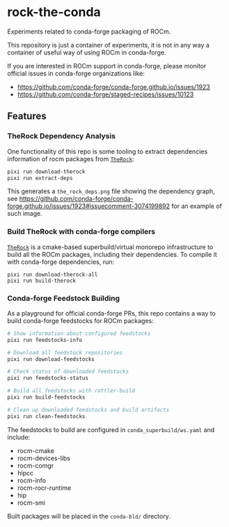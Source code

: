# rock-the-conda

Experiments related to conda-forge packaging of ROCm.

This repository is just a container of experiments, it is not in any way a container of useful way of using ROCm in conda-forge.

If you are interested in ROCm support in conda-forge, please monitor official issues in conda-forge organizations like:
* https://github.com/conda-forge/conda-forge.github.io/issues/1923
* https://github.com/conda-forge/staged-recipes/issues/10123

## Features

### TheRock Dependency Analysis

One functionality of this repo is some tooling to extract dependencies information of rocm packages from [`TheRock`](https://github.com/ROCm/TheRock):

~~~bash
pixi run download-therock
pixi run extract-deps
~~~

This generates a `the_rock_deps.png` file showing the dependency graph, see https://github.com/conda-forge/conda-forge.github.io/issues/1923#issuecomment-3074199892 for an example of such image.

### Build TheRock with conda-forge compilers

[`TheRock`](https://github.com/ROCm/TheRock) is a cmake-based superbuild/virtual monorepo infrastructure to build all the ROCm packages, including their dependencies. To compile it with conda-forge dependencies, run:

~~~
pixi run download-therock-all
pixi run build-therock
~~~

### Conda-forge Feedstock Building

As a playground for official conda-forge PRs, this repo contains a way to build conda-forge feedstocks for ROCm packages:

~~~bash
# Show information about configured feedstocks
pixi run feedstocks-info

# Download all feedstock repositories
pixi run download-feedstocks

# Check status of downloaded feedstocks
pixi run feedstocks-status

# Build all feedstocks with rattler-build
pixi run build-feedstocks

# Clean up downloaded feedstocks and build artifacts
pixi run clean-feedstocks
~~~

The feedstocks to build are configured in `conda_superbuild/ws.yaml` and include:
- rocm-cmake
- rocm-devices-libs
- rocm-comgr
- hipcc
- rocm-info
- rocm-rocr-runtime
- hip
- rocm-smi

Built packages will be placed in the `conda-bld/` directory.
